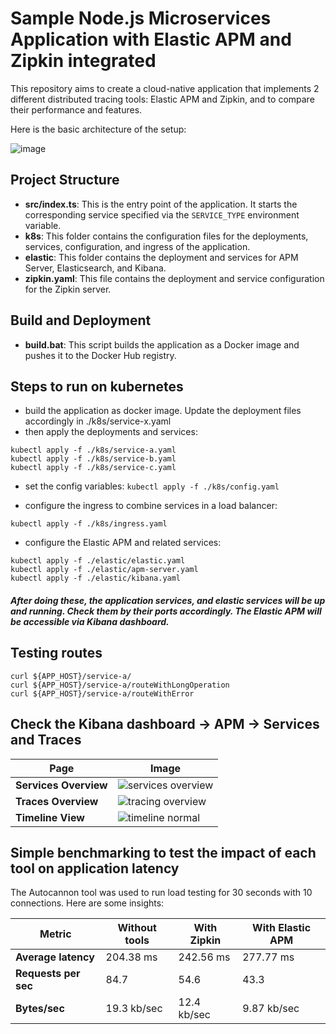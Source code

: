 # Sample Node.js Microservices Application with Elastic APM and Zipkin integrated

This repository aims to create a cloud-native application that implements 2 different distributed tracing tools: Elastic APM and Zipkin, and to compare their performance and features.

Here is the basic architecture of the setup:

![image](https://github.com/ilyas0v/gke-nodejs-microservices/assets/14857161/22d90ecd-7539-4eac-95ae-56f7e40f8568)

## Project Structure

- **src/index.ts**: This is the entry point of the application. It starts the corresponding service specified via the `SERVICE_TYPE` environment variable.
- **k8s**: This folder contains the configuration files for the deployments, services, configuration, and ingress of the application.
- **elastic**: This folder contains the deployment and services for APM Server, Elasticsearch, and Kibana.
- **zipkin.yaml**: This file contains the deployment and service configuration for the Zipkin server.

## Build and Deployment

- **build.bat**: This script builds the application as a Docker image and pushes it to the Docker Hub registry.

## Steps to run on kubernetes
- build the application as docker image. Update the deployment files accordingly in  ./k8s/service-x.yaml
- then apply the deployments and services: 

```
kubectl apply -f ./k8s/service-a.yaml
kubectl apply -f ./k8s/service-b.yaml
kubectl apply -f ./k8s/service-c.yaml
```

- set the config variables:
`kubectl apply -f ./k8s/config.yaml`

- configure the ingress to combine services in a load balancer:

`kubectl apply -f ./k8s/ingress.yaml`

- configure the Elastic APM and related services:

```
kubectl apply -f ./elastic/elastic.yaml
kubectl apply -f ./elastic/apm-server.yaml
kubectl apply -f ./elastic/kibana.yaml
```


##### After doing these, the application services, and elastic services will be up and running. Check them by their ports accordingly. The Elastic APM will be accessible via Kibana dashboard.

## Testing routes

```
curl ${APP_HOST}/service-a/
curl ${APP_HOST}/service-a/routeWithLongOperation
curl ${APP_HOST}/service-a/routeWithError
```

## Check the Kibana dashboard -> APM -> Services and Traces

| Page            | Image                                                                 |
|-----------------------|----------------------------------------------------------------------|
| **Services Overview** | ![services overview](https://github.com/ilyas0v/gke-nodejs-microservices/assets/14857161/b39e590d-866c-46f9-b4f2-cf1ca467f6e2) |
| **Traces Overview**  | ![tracing overview](https://github.com/ilyas0v/gke-nodejs-microservices/assets/14857161/d138c0e0-6240-45b6-ba3a-f7eab1cc47d9) |
| **Timeline View**   | ![timeline normal](https://github.com/ilyas0v/gke-nodejs-microservices/assets/14857161/54b8b914-9bc2-46eb-b02c-34bebeae7f27) |



## Simple benchmarking to test the impact of each tool on application latency
The Autocannon tool was used to run load testing for 30 seconds with 10 connections. Here are some insights:

| Metric              | Without tools | With Zipkin   | With Elastic APM |
|---------------------|---------------|---------------|------------------|
| **Average latency** | 204.38 ms     | 242.56 ms     | 277.77 ms        |
| **Requests per sec**| 84.7          | 54.6          | 43.3             |
| **Bytes/sec**       | 19.3 kb/sec   | 12.4 kb/sec   | 9.87 kb/sec      |
